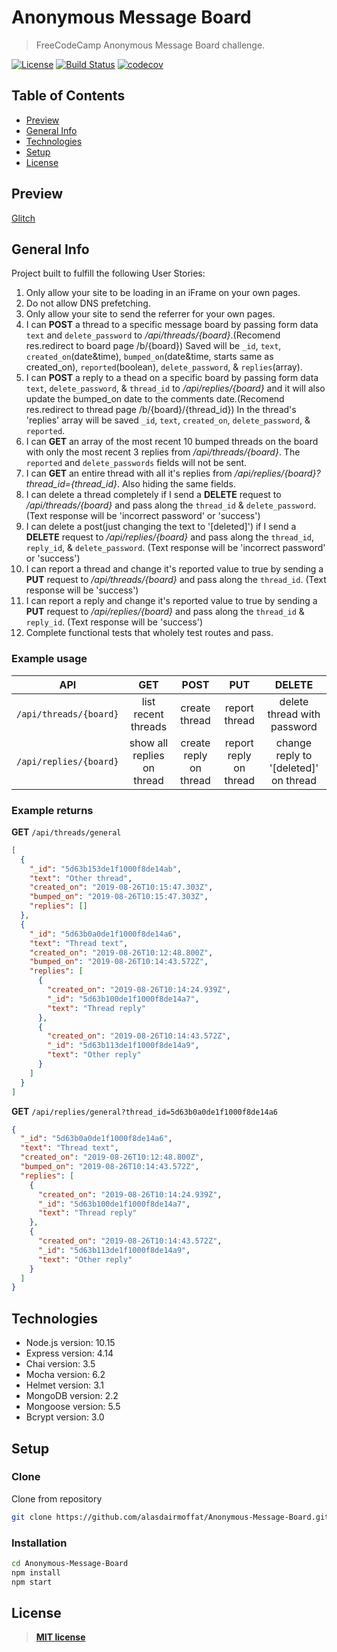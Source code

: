# Anonymous Message Board

> FreeCodeCamp Anonymous Message Board challenge.

[![License](https://img.shields.io/:license-mit-blue.svg?style=flat-square)](https://badges.mit-license.org)
[![Build Status](https://travis-ci.com/alasdairmoffat/Anonymous-Message-Board.svg?branch=master)](https://travis-ci.com/alasdairmoffat/Anonymous-Message-Board)
[![codecov](https://codecov.io/gh/alasdairmoffat/Anonymous-Message-Board/branch/master/graph/badge.svg)](https://codecov.io/gh/alasdairmoffat/Anonymous-Message-Board)

## Table of Contents

- [Preview](#preview)
- [General Info](#general-info)
- [Technologies](#technologies)
- [Setup](#setup)
- [License](#license)

## Preview

[Glitch](https://alasdairmoffat-anonymous-message-board.glitch.me)

## General Info

Project built to fulfill the following User Stories:

1. Only allow your site to be loading in an iFrame on your own pages.
2. Do not allow DNS prefetching.
3. Only allow your site to send the referrer for your own pages.
4. I can **POST** a thread to a specific message board by passing form data `text` and `delete_password` to _/api/threads/{board}_.(Recomend res.redirect to board page /b/{board})
   Saved will be `_id`, `text`, `created_on`(date&time), `bumped_on`(date&time, starts same as created_on), `reported`(boolean), `delete_password`, & `replies`(array).
5. I can **POST** a reply to a thead on a specific board by passing form data `text`, `delete_password`, & `thread_id` to _/api/replies/{board}_ and it will also update the bumped_on date to the comments date.(Recomend res.redirect to thread page /b/{board}/{thread_id})
   In the thread's 'replies' array will be saved `_id`, `text`, `created_on`, `delete_password`, & `reported`.
6. I can **GET** an array of the most recent 10 bumped threads on the board with only the most recent 3 replies from _/api/threads/{board}_. The `reported` and `delete_passwords` fields will not be sent.
7. I can **GET** an entire thread with all it's replies from _/api/replies/{board}?thread_id={thread_id}_. Also hiding the same fields.
8. I can delete a thread completely if I send a **DELETE** request to _/api/threads/{board}_ and pass along the `thread_id` & `delete_password`. (Text response will be 'incorrect password' or 'success')
9. I can delete a post(just changing the text to '[deleted]') if I send a **DELETE** request to _/api/replies/{board}_ and pass along the `thread_id`, `reply_id`, & `delete_password`. (Text response will be 'incorrect password' or 'success')
10. I can report a thread and change it's reported value to true by sending a **PUT** request to _/api/threads/{board}_ and pass along the `thread_id`. (Text response will be 'success')
11. I can report a reply and change it's reported value to true by sending a **PUT** request to _/api/replies/{board}_ and pass along the `thread_id` & `reply_id`. (Text response will be 'success')
12. Complete functional tests that wholely test routes and pass.

### Example usage

|          API           |            GET             |          POST          |          PUT           |                DELETE                 |
| :--------------------: | :------------------------: | :--------------------: | :--------------------: | :-----------------------------------: |
| `/api/threads/{board}` |    list recent threads     |     create thread      |     report thread      |      delete thread with password      |
| `/api/replies/{board}` | show all replies on thread | create reply on thread | report reply on thread | change reply to '[deleted]' on thread |

### Example returns

**GET** `/api/threads/general`

```json
[
  {
    "_id": "5d63b153de1f1000f8de14ab",
    "text": "Other thread",
    "created_on": "2019-08-26T10:15:47.303Z",
    "bumped_on": "2019-08-26T10:15:47.303Z",
    "replies": []
  },
  {
    "_id": "5d63b0a0de1f1000f8de14a6",
    "text": "Thread text",
    "created_on": "2019-08-26T10:12:48.800Z",
    "bumped_on": "2019-08-26T10:14:43.572Z",
    "replies": [
      {
        "created_on": "2019-08-26T10:14:24.939Z",
        "_id": "5d63b100de1f1000f8de14a7",
        "text": "Thread reply"
      },
      {
        "created_on": "2019-08-26T10:14:43.572Z",
        "_id": "5d63b113de1f1000f8de14a9",
        "text": "Other reply"
      }
    ]
  }
]
```

**GET** `/api/replies/general?thread_id=5d63b0a0de1f1000f8de14a6`

```json
{
  "_id": "5d63b0a0de1f1000f8de14a6",
  "text": "Thread text",
  "created_on": "2019-08-26T10:12:48.800Z",
  "bumped_on": "2019-08-26T10:14:43.572Z",
  "replies": [
    {
      "created_on": "2019-08-26T10:14:24.939Z",
      "_id": "5d63b100de1f1000f8de14a7",
      "text": "Thread reply"
    },
    {
      "created_on": "2019-08-26T10:14:43.572Z",
      "_id": "5d63b113de1f1000f8de14a9",
      "text": "Other reply"
    }
  ]
}
```

## Technologies

- Node.js version: 10.15
- Express version: 4.14
- Chai version: 3.5
- Mocha version: 6.2
- Helmet version: 3.1
- MongoDB version: 2.2
- Mongoose version: 5.5
- Bcrypt version: 3.0

## Setup

### Clone

Clone from repository

```bash
git clone https://github.com/alasdairmoffat/Anonymous-Message-Board.git
```

### Installation

```bash
cd Anonymous-Message-Board
npm install
npm start
```

## License

> **[MIT license](https://opensource.org/licenses/mit-license.php)**
